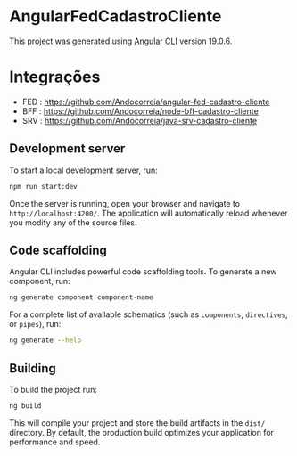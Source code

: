 # AngularFedCadastroCliente

This project was generated using [Angular CLI](https://github.com/angular/angular-cli) version 19.0.6.

# Integrações
- FED : https://github.com/Andocorreia/angular-fed-cadastro-cliente
- BFF : https://github.com/Andocorreia/node-bff-cadastro-cliente
- SRV : https://github.com/Andocorreia/java-srv-cadastro-cliente

## Development server

To start a local development server, run:

```bash
npm run start:dev
```

Once the server is running, open your browser and navigate to `http://localhost:4200/`. The application will automatically reload whenever you modify any of the source files.

## Code scaffolding

Angular CLI includes powerful code scaffolding tools. To generate a new component, run:

```bash
ng generate component component-name
```

For a complete list of available schematics (such as `components`, `directives`, or `pipes`), run:

```bash
ng generate --help
```

## Building

To build the project run:

```bash
ng build
```

This will compile your project and store the build artifacts in the `dist/` directory. By default, the production build optimizes your application for performance and speed.
